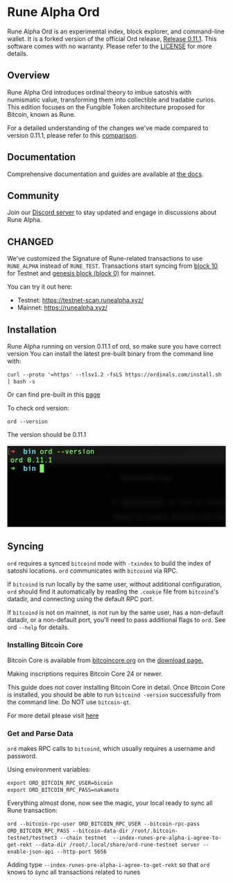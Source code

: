# Rune Alpha Ord

Rune Alpha Ord is an experimental index, block explorer, and command-line wallet. It is a forked version of the official Ord release, [Release 0.11.1](https://github.com/0xmodule/ord/commit/19db94a8de00885fd5043ef8c7a5021865843a46). This software comes with no warranty. Please refer to the [LICENSE](LICENSE) for more details.

## Overview

Rune Alpha Ord introduces ordinal theory to imbue satoshis with numismatic value, transforming them into collectible and tradable curios. This edition focuses on the Fungible Token architecture proposed for Bitcoin, known as Rune.

For a detailed understanding of the changes we've made compared to version 0.11.1, please refer to this [comparison](https://github.com/ordinals/ord/compare/master...0xmodule:ord:master).

## Documentation

Comprehensive documentation and guides are available at [the docs](https://docs.ordinals.com).

## Community

Join our [Discord server](https://discord.gg/jncetgZScu) to stay updated and engage in discussions about Rune Alpha.

## CHANGED

We've customized the Signature of Rune-related transactions to use `RUNE_ALPHA` instead of `RUNE_TEST`. Transactions start syncing from [block 10](https://mempool.space/testnet/block/00000000700e92a916b46b8b91a14d1303d5d91ef0b09eecc3151fb958fd9a2e) for Testnet and [genesis block (block 0)](https://mempool.space/block/000000000019d6689c085ae165831e934ff763ae46a2a6c172b3f1b60a8ce26f) for mainnet.

You can try it out here:

- Testnet: https://testnet-scan.runealpha.xyz/
- Mainnet: https://runealpha.xyz/

## Installation
Rune Alpha running on version 0.11.1 of ord, so make sure you have correct version
You can install the latest pre-built binary from the command line with:
```
curl --proto '=https' --tlsv1.2 -fsLS https://ordinals.com/install.sh | bash -s
```

Or can find pre-built in this [page](https://github.com/ordinals/ord/releases/tag/0.11.1)

To check ord version:
```
ord --version
```
The version should be 0.11.1

![Alt text](image.png)
## Syncing

`ord` requires a synced `bitcoind` node with `-txindex` to build the index of satoshi locations. `ord` communicates with `bitcoind` via RPC.

If `bitcoind` is run locally by the same user, without additional configuration, `ord` should find it automatically by reading the `.cookie` file from `bitcoind`'s datadir, and connecting using the default RPC port.

If `bitcoind` is not on mainnet, is not run by the same user, has a non-default datadir, or a non-default port, you'll need to pass additional flags to `ord`. See ord `--help` for details.

### Installing Bitcoin Core
Bitcoin Core is available from [bitcoincore.org](https://bitcoincore.org/) on the [download page.](https://bitcoincore.org/en/download/)

Making inscriptions requires Bitcoin Core 24 or newer.

This guide does not cover installing Bitcoin Core in detail. Once Bitcoin Core is installed, you should be able to run `bitcoind -version` successfully from the command line. Do NOT use `bitcoin-qt`.

For more detail please visit [here](https://docs.ordinals.com/guides/inscriptions.html)

### Get and Parse Data
`ord` makes RPC calls to `bitcoind`, which usually requires a username and password.

Using environment variables:
```
export ORD_BITCOIN_RPC_USER=bicoin
export ORD_BITCOIN_RPC_PASS=nakamoto
```

Everything almost done, now see the magic, your local ready to sync all Rune transaction:
```
ord --bitcoin-rpc-user ORD_BITCOIN_RPC_USER --bitcoin-rpc-pass ORD_BITCOIN_RPC_PASS --bitcoin-data-dir /root/.bitcoin-testnet/testnet3 --chain testnet  --index-runes-pre-alpha-i-agree-to-get-rekt --data-dir /root/.local/share/ord-rune-testnet server --enable-json-api --http-port 5656
```

Adding type `--index-runes-pre-alpha-i-agree-to-get-rekt` so that `ord` knows to sync all transactions related to runes 